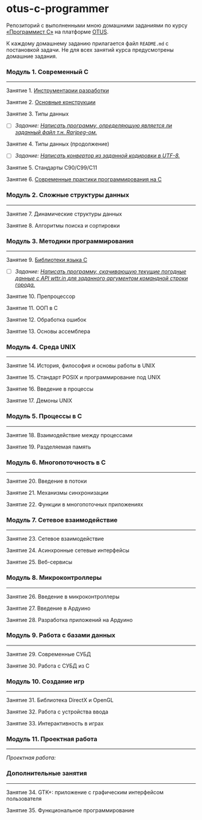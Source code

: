 # otus-c-programmer
Репозиторий с выполненными мною домашними заданиями по курсу [&laquo;Программист C&raquo;](https://otus.ru/lessons/dev_c/) на платформе [OTUS](https://otus.ru/).  

К каждому домашнему заданию прилагается файл `README.md` с постановкой задачи. Не для всех занятий курса предусмотрены домашние задания.


### Модуль 1. Современный C
---
Занятие 1. [Инструментарии разработки](https://github.com/che-a/otus-c-programmer/blob/master/tasks/01/README.md)  

Занятие 2. [Основные конструкции](https://github.com/che-a/otus-c-programmer/blob/master/tasks/02/README.md)

Занятие 3. Типы данных  
<!-- TODO-IST:START -->
* [ ] *Задание: [Написать программу, определяющую является ли заданный файл т.н. Rarjpeg-ом.]()*  
<!-- TODO-IST:END -->
Занятие 4. Типы данных (продолжение)  
<!-- TODO-IST:START -->
* [ ] *Задание: [Написать конвертор из заданной кодировки в UTF-8.]()*  
<!-- TODO-IST:END -->
Занятие 5. Стандарты C90/C99/C11  

Занятие 6. [Современные практики программирования на C](https://github.com/che-a/otus-c-programmer/blob/master/tasks/06/README.md)    


### Модуль 2. Сложные структуры данных
---
Занятие 7. Динамические структуры данных  

Занятие 8. Алгоритмы поиска и сортировки  


### Модуль 3. Методики программирования
---
Занятие 9. [Библиотеки языка C](https://github.com/che-a/otus-c-programmer/blob/master/classes/09)  
<!-- TODO-IST:START -->
* [ ] *Задание: [Написать программу, скачивающую текущие погодные данные с API wttr.in для заданного аргументом командной строки города.](https://github.com/che-a/otus-c-programmer/blob/master/tasks/09)*  
<!-- TODO-IST:END -->

Занятие 10. Препроцессор  

Занятие 11. ООП в C  

Занятие 12. Обработка ошибок  

Занятие 13. Основы ассемблера  


### Модуль 4. Среда UNIX
---
Занятие 14. История, философия и основы работы в UNIX  

Занятие 15. Стандарт POSIX и программирование под UNIX  

Занятие 16. Введение в процессы  

Занятие 17. Демоны UNIX  


### Модуль 5. Процессы в C
---
Занятие 18. Взаимодействие между процессами  

Занятие 19. Разделяемая память  


### Модуль 6. Многопоточность в C
---
Занятие 20. Введение в потоки  

Занятие 21. Механизмы синхронизации  

Занятие 22. Функции в многопоточных приложениях  


### Модуль 7. Сетевое взаимодействие
---
Занятие 23. Сетевое взаимодействие  

Занятие 24. Асинхронные сетевые интерфейсы  

Занятие 25. Веб-сервисы  


### Модуль 8. Микроконтроллеры
---
Занятие 26. Введение в микроконтроллеры  

Занятие 27. Введение в Ардуино  

Занятие 28. Разработка приложений на Ардуино  


### Модуль 9. Работа с базами данных
---
Занятие 29. Современные СУБД  

Занятие 30. Работа с СУБД из C  


### Модуль 10. Создание игр
---
Занятие 31. Библиотека DirectX и OpenGL  

Занятие 32. Работа с устройства ввода  

Занятие 33. Интерактивность в играх  


### Модуль 11. Проектная работа
---
*Проектная работа:* []()


### Дополнительные занятия
---
Занятие 34. GTK+: приложение с графическим интерфейсом пользователя  

Занятие 35. Функциональное программирование  

